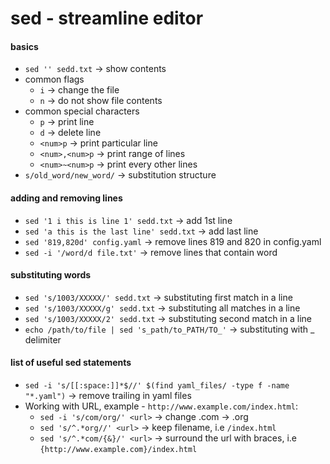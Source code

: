 # sed - streamline editor

#### basics
* `sed '' sedd.txt` -> show contents
* common flags
  * `i` -> change the file
  * `n` -> do not show file contents
* common special characters
  * `p` -> print line
  * `d` -> delete line
  * `<num>p` -> print particular line
  * `<num>,<num>p` -> print range of lines
  * `<num>~<num>p` -> print every other lines
* `s/old_word/new_word/` -> substitution structure

#### adding and removing lines
* `sed '1 i this is line 1' sedd.txt` -> add 1st line
* `sed 'a this is the last line' sedd.txt` -> add last line
* `sed '819,820d' config.yaml` -> remove lines 819 and 820 in config.yaml
* `sed -i '/word/d file.txt'` -> remove lines that contain word

#### substituting words
* `sed 's/1003/XXXXX/' sedd.txt` -> substituting first match in a line  
* `sed 's/1003/XXXXX/g' sedd.txt` -> substituting all matches in a line  
* `sed 's/1003/XXXXX/2' sedd.txt` -> substituting second match in a line 
* `echo /path/to/file | sed 's_path/to_PATH/TO_'` -> substituting with _ delimiter

#### list of useful sed statements
* `sed -i 's/[[:space:]]*$//' $(find yaml_files/ -type f -name "*.yaml")` -> remove trailing in yaml files
* Working with URL, example - `http://www.example.com/index.html`:
  * `sed -i 's/com/org/' <url>` -> change .com -> .org
  * `sed 's/^.*org//' <url>` -> keep filename, i.e `/index.html`
  * `sed 's/^.*com/{&}/' <url>` -> surround the url with braces, i.e `{http://www.example.com}/index.html`
